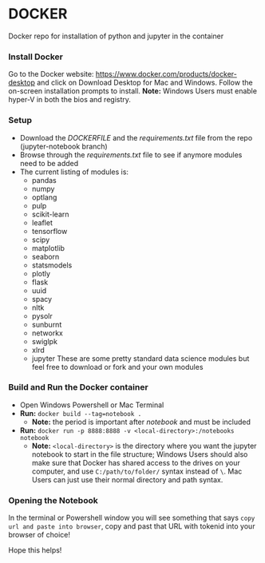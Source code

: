 # DOCKER
Docker repo for installation of python and jupyter in the container

### Install Docker
Go to the Docker website:  https://www.docker.com/products/docker-desktop and click on Download Desktop for Mac and Windows.  Follow the on-screen installation prompts to install.
**Note:**  Windows Users must enable hyper-V in both the bios and registry.

### Setup
- Download the *DOCKERFILE* and the *requirements.txt* file from the repo (jupyter-notebook branch)
- Browse through the *requirements.txt* file to see if anymore modules need to be added
- The current listing of modules is:
    - pandas
    - numpy
    - optlang
    - pulp
    - scikit-learn
    - leaflet
    - tensorflow
    - scipy
    - matplotlib
    - seaborn
    - statsmodels
    - plotly
    - flask
    - uuid
    - spacy
    - nltk
    - pysolr
    - sunburnt
    - networkx
    - swiglpk
    - xlrd
    - jupyter
These are some pretty standard data science modules but feel free to download or fork and your own modules
### Build and Run the Docker container
- Open Windows Powershell or Mac Terminal
- **Run:**  `docker build --tag=notebook .`
    - **Note:**  the period is important after *notebook* and must be included
- **Run:**  `docker run -p 8888:8888 -v <local-directory>:/notebooks notebook`
    - **Note:**  `<local-directory>` is the directory where you want the jupyter notebook to start in the file structure; Windows Users should also make sure that Docker has shared access to the drives on your computer, and use `C:/path/to/folder/` syntax instead of `\`.  Mac Users can just use their normal directory and path syntax.

### Opening the Notebook
In the terminal or Powershell window you will see something that says `copy url and paste into browser`, copy and past that URL with tokenid into your browser of choice!

Hope this helps!
